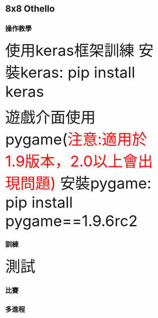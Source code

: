 # 8x8 Othello

## 操作教學
<font size="14">使用keras框架訓練
安裝keras: pip install keras

遊戲介面使用pygame(<font color="red">注意:適用於1.9版本，2.0以上會出現問題)</font>
安裝pygame: pip install pygame==1.9.6rc2</font>
## 訓練
<font size="14">測試</font>

## 比賽

## 多進程
